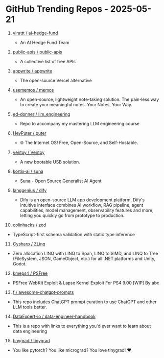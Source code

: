 # GitHub Trending Repos - 2025-05-21

1. [virattt /    ai-hedge-fund](https://github.com/virattt/ai-hedge-fund)
   - An AI Hedge Fund Team

2. [public-apis /    public-apis](https://github.com/public-apis/public-apis)
   - A collective list of free APIs

3. [appwrite /    appwrite](https://github.com/appwrite/appwrite)
   - The open-source Vercel alternative

4. [usememos /    memos](https://github.com/usememos/memos)
   - An open-source, lightweight note-taking solution. The pain-less way to create your meaningful notes. Your Notes, Your Way.

5. [ed-donner /    llm_engineering](https://github.com/ed-donner/llm_engineering)
   - Repo to accompany my mastering LLM engineering course

6. [HeyPuter /    puter](https://github.com/HeyPuter/puter)
   - 🌐 The Internet OS! Free, Open-Source, and Self-Hostable.

7. [ventoy /    Ventoy](https://github.com/ventoy/Ventoy)
   - A new bootable USB solution.

8. [kortix-ai /    suna](https://github.com/kortix-ai/suna)
   - Suna - Open Source Generalist AI Agent

9. [langgenius /    dify](https://github.com/langgenius/dify)
   - Dify is an open-source LLM app development platform. Dify's intuitive interface combines AI workflow, RAG pipeline, agent capabilities, model management, observability features and more, letting you quickly go from prototype to production.

10. [colinhacks /    zod](https://github.com/colinhacks/zod)
   - TypeScript-first schema validation with static type inference

11. [Cysharp /    ZLinq](https://github.com/Cysharp/ZLinq)
   - Zero allocation LINQ with LINQ to Span, LINQ to SIMD, and LINQ to Tree (FileSystem, JSON, GameObject, etc.) for all .NET platforms and Unity, Godot.

12. [kmeps4 /    PSFree](https://github.com/kmeps4/PSFree)
   - PSFree WebKit Exploit & Lapse Kernel Exploit For PS4 9.00 [WIP] By abc

13. [f /    awesome-chatgpt-prompts](https://github.com/f/awesome-chatgpt-prompts)
   - This repo includes ChatGPT prompt curation to use ChatGPT and other LLM tools better.

14. [DataExpert-io /    data-engineer-handbook](https://github.com/DataExpert-io/data-engineer-handbook)
   - This is a repo with links to everything you'd ever want to learn about data engineering

15. [tinygrad /    tinygrad](https://github.com/tinygrad/tinygrad)
   - You like pytorch? You like micrograd? You love tinygrad! ❤️

